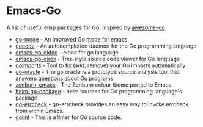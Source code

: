 # Emacs-Go

A list of useful elisp packages for Go. Inspired by [awesome-go](https://github.com/avelino/awesome-go)

* [go-mode](https://github.com/dominikh/go-mode.el) - An improved Go mode for emacs
* [gocode](https://github.com/nsf/gocode) - An autocompletion daemon for the Go programming language
* [emacs-go-eldoc](https://github.com/syohex/emacs-go-eldoc) - eldoc for go language
* [emacs-go-direx](https://github.com/syohex/emacs-go-direx) - Tree style source code viewer for Go language
* [goimports](https://github.com/bradfitz/goimports) - Tool to fix (add, remove) your Go imports automatically
* [go-oracle](https://code.google.com/p/go/source/browse?repo=tools#hg%2Foracle) - The go oracle is a prototype source analysis tool that answers questions about Go programs
* [zenburn-emacs](https://github.com/bbatsov/zenburn-emacs) - The Zenburn colour theme ported to Emacs
* [helm-go-package](https://github.com/yasuyk/helm-go-package) - helm sources for Go programming language's package
* [go-errcheck](https://github.com/dominikh/go-errcheck.el) - go-errcheck provides an easy way to invoke errcheck from within Emacs. 
* [golint](https://github.com/golang/lint.git) - This is a linter for Go source code.
